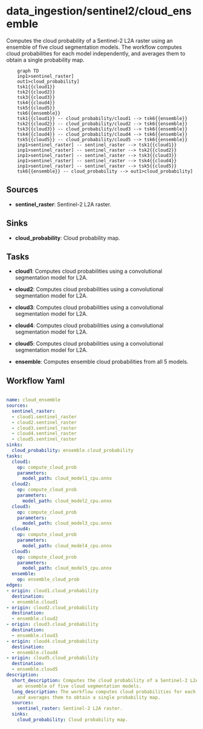 # data_ingestion/sentinel2/cloud_ensemble

Computes the cloud probability of a Sentinel-2 L2A raster using an ensemble of five cloud segmentation models. The workflow computes cloud probabilities for each model independently, and averages them to obtain a single probability map.

```{mermaid}
    graph TD
    inp1>sentinel_raster]
    out1>cloud_probability]
    tsk1{{cloud1}}
    tsk2{{cloud2}}
    tsk3{{cloud3}}
    tsk4{{cloud4}}
    tsk5{{cloud5}}
    tsk6{{ensemble}}
    tsk1{{cloud1}} -- cloud_probability/cloud1 --> tsk6{{ensemble}}
    tsk2{{cloud2}} -- cloud_probability/cloud2 --> tsk6{{ensemble}}
    tsk3{{cloud3}} -- cloud_probability/cloud3 --> tsk6{{ensemble}}
    tsk4{{cloud4}} -- cloud_probability/cloud4 --> tsk6{{ensemble}}
    tsk5{{cloud5}} -- cloud_probability/cloud5 --> tsk6{{ensemble}}
    inp1>sentinel_raster] -- sentinel_raster --> tsk1{{cloud1}}
    inp1>sentinel_raster] -- sentinel_raster --> tsk2{{cloud2}}
    inp1>sentinel_raster] -- sentinel_raster --> tsk3{{cloud3}}
    inp1>sentinel_raster] -- sentinel_raster --> tsk4{{cloud4}}
    inp1>sentinel_raster] -- sentinel_raster --> tsk5{{cloud5}}
    tsk6{{ensemble}} -- cloud_probability --> out1>cloud_probability]
```

## Sources

- **sentinel_raster**: Sentinel-2 L2A raster.

## Sinks

- **cloud_probability**: Cloud probability map.

## Tasks

- **cloud1**: Computes cloud probabilities using a convolutional segmentation model for L2A.

- **cloud2**: Computes cloud probabilities using a convolutional segmentation model for L2A.

- **cloud3**: Computes cloud probabilities using a convolutional segmentation model for L2A.

- **cloud4**: Computes cloud probabilities using a convolutional segmentation model for L2A.

- **cloud5**: Computes cloud probabilities using a convolutional segmentation model for L2A.

- **ensemble**: Computes ensemble cloud probabilities from all 5 models.

## Workflow Yaml

```yaml

name: cloud_ensemble
sources:
  sentinel_raster:
  - cloud1.sentinel_raster
  - cloud2.sentinel_raster
  - cloud3.sentinel_raster
  - cloud4.sentinel_raster
  - cloud5.sentinel_raster
sinks:
  cloud_probability: ensemble.cloud_probability
tasks:
  cloud1:
    op: compute_cloud_prob
    parameters:
      model_path: cloud_model1_cpu.onnx
  cloud2:
    op: compute_cloud_prob
    parameters:
      model_path: cloud_model2_cpu.onnx
  cloud3:
    op: compute_cloud_prob
    parameters:
      model_path: cloud_model3_cpu.onnx
  cloud4:
    op: compute_cloud_prob
    parameters:
      model_path: cloud_model4_cpu.onnx
  cloud5:
    op: compute_cloud_prob
    parameters:
      model_path: cloud_model5_cpu.onnx
  ensemble:
    op: ensemble_cloud_prob
edges:
- origin: cloud1.cloud_probability
  destination:
  - ensemble.cloud1
- origin: cloud2.cloud_probability
  destination:
  - ensemble.cloud2
- origin: cloud3.cloud_probability
  destination:
  - ensemble.cloud3
- origin: cloud4.cloud_probability
  destination:
  - ensemble.cloud4
- origin: cloud5.cloud_probability
  destination:
  - ensemble.cloud5
description:
  short_description: Computes the cloud probability of a Sentinel-2 L2A raster using
    an ensemble of five cloud segmentation models.
  long_description: The workflow computes cloud probabilities for each model independently,
    and averages them to obtain a single probability map.
  sources:
    sentinel_raster: Sentinel-2 L2A raster.
  sinks:
    cloud_probability: Cloud probability map.


```